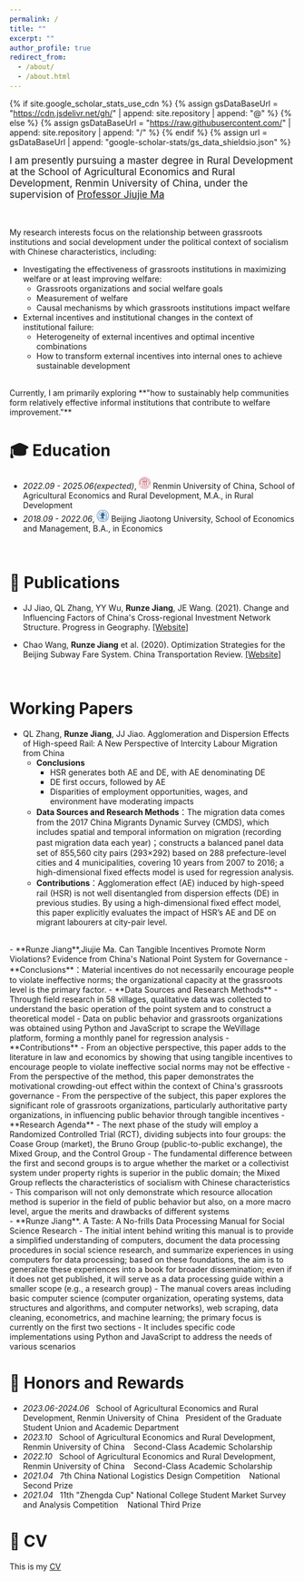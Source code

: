 ```yaml
---
permalink: /
title: ""
excerpt: ""
author_profile: true
redirect_from: 
  - /about/
  - /about.html
---
```


{% if site.google_scholar_stats_use_cdn %}
{% assign gsDataBaseUrl = "https://cdn.jsdelivr.net/gh/" | append: site.repository | append: "@" %}
{% else %}
{% assign gsDataBaseUrl = "https://raw.githubusercontent.com/" | append: site.repository | append: "/" %}
{% endif %}
{% assign url = gsDataBaseUrl | append: "google-scholar-stats/gs_data_shieldsio.json" %}

<span class='anchor' id='about-me'></span>

<span style="font-size:17px;">I am presently pursuing a master degree in Rural Development at the School of Agricultural Economics and Rural Development, Renmin University of China, under the supervision of [Professor Jiujie Ma](http://www.sard.ruc.edu.cn/szll/zzjs/qzjs/299c34878e4d4d5d8b5878fdd743df0d.htm)</span>   
<br>
<br>
 <!-- 我已经发表 20+ 篇学术论文<a href='https://scholar.google.com/citations?user=WMkMTb4AAAAJ'><img src="https://img.shields.io/endpoint?url={{ url | url_encode }}&logo=Google%20Scholar&labelColor=f6f6f6&color=9cf&style=flat&label=引用"></a>。 -->

My research interests focus on the relationship between grassroots institutions and social development under the political context of socialism with Chinese characteristics, including:

- Investigating the effectiveness of grassroots institutions in maximizing welfare or at least improving welfare:
  - Grassroots organizations and social welfare goals
  - Measurement of welfare
  - Causal mechanisms by which grassroots institutions impact welfare
- External incentives and institutional changes in the context of institutional failure:
  - Heterogeneity of external incentives and optimal incentive combinations
  - How to transform external incentives into internal ones to achieve sustainable development
<br>
Currently, I am primarily exploring **"how to sustainably help communities form relatively effective informal institutions that contribute to welfare improvement."**
<br>

<span class='anchor' id='-xlll'></span>

# 🎓 Education
- *2022.09 - 2025.06(expected)*, <a href="https://www.ruc.edu.cn/"><img class="svg" src="/Renmin_University_of_China_logo.svg" width="21pt"></a> Renmin University of China, School of Agricultural Economics and Rural Development, M.A., in Rural Development
- *2018.09 - 2022.06*, <a href="https://www.bjtu.edu.cn/"><img class="svg" src="/BJTU_emblem.svg" width="21pt"></a> Beijing Jiaotong University, School of Economics and Management, B.A., in Economics
<br>

<span class='anchor' id='-lw'></span>

# 📝 Publications

- 	JJ Jiao, QL Zhang, YY Wu, **Runze Jiang**, JE Wang. (2021). Change and Influencing Factors of China's Cross-regional Investment Network Structure. Progress in Geography. [[Website]](https://kns.cnki.net/kcms2/article/abstract?v=f1ZyUc11mdpYllT2xqHJRoxXcKTqVmXr4DtD6ltlH0CYLHwYvyjgm5ybiN0I3myBH_17MYu1KmSN1ftxJqErAFzasLI2IVRl5E5TScazfT91ACYsGHIvu6mYIRAMLyZ1H1MBs-DnPZzWetM5qrWazQ==&uniplatform=NZKPT&language=CHS)

- 	Chao Wang, **Runze Jiang** et al. (2020). Optimization Strategies for the Beijing Subway Fare System. China Transportation Review. [[Website]](https://kns.cnki.net/kcms2/article/abstract?v=f1ZyUc11mdrdk-T8GIsXuASAVU4iqRt6ZFgldxcDvkNnq-P4MpAAvTu-ilkeUUBW9tyJwd7-F03_h2QJeyfI7w57IX-5-dedSRwFEZknT9S4DpWXoLVtM6JNqpCfcCpEg3hhInWU56GEOwAOXae-1A==&uniplatform=NZKPT&language=CHS)

<br>

<span class='anchor' id='-wp'></span>

# Working Papers

- QL Zhang, **Runze Jiang**, JJ Jiao. Agglomeration and Dispersion Effects of High-speed Rail: A New Perspective of Intercity Labour Migration from China
  - **Conclusions**
    - HSR generates both AE and DE, with AE denominating DE
    - DE first occurs, followed by AE
    - Disparities of employment opportunities, wages, and environment have moderating impacts
  - **Data Sources and Research Methods**：The migration data comes from the 2017 China Migrants Dynamic Survey (CMDS), which includes spatial and temporal information on migration (recording past migration data each year)；constructs a balanced panel data set of 855,560 city pairs (293×292) based on 288 prefecture-level cities and 4 municipalities, covering 10 years from 2007 to 2016; a high-dimensional fixed effects model is used for regression analysis.
  - **Contributions**：Agglomeration effect (AE) induced by high-speed rail (HSR) is not well disentangled from dispersion effects (DE) in previous studies. By using a high-dimensional fixed effect model, this paper explicitly evaluates the impact of HSR’s AE and DE on migrant labourers at city-pair level. 

<br>
- **Runze Jiang**,Jiujie Ma. Can Tangible Incentives Promote Norm Violations? Evidence from China's National Point System for Governance 
  - **Conclusions**：Material incentives do not necessarily encourage people to violate ineffective norms; the organizational capacity at the grassroots level is the primary factor. 
  - **Data Sources and Research Methods**
    - Through field research in 58 villages, qualitative data was collected to understand the basic operation of the point system and to construct a theoretical model
    - Data on public behavior and grassroots organizations was obtained using Python and JavaScript to scrape the WeVillage platform, forming a monthly panel for regression analysis
  - **Contributions**
    - From an objective perspective, this paper adds to the literature in law and economics by showing that using tangible incentives to encourage people to violate ineffective social norms may not be effective
    - From the perspective of the method, this paper demonstrates the motivational crowding-out effect within the context of China's grassroots governance
    - From the perspective of the subject, this paper explores the significant role of grassroots organizations, particularly authoritative party organizations, in influencing public behavior through tangible incentives
  - **Research Agenda**
    - The next phase of the study will employ a Randomized Controlled Trial (RCT), dividing subjects into four groups: the Coase Group (market), the Bruno Group (public-to-public exchange), the Mixed Group, and the Control Group
    - The fundamental difference between the first and second groups is to argue whether the market or a collectivist system under property rights is superior in the public domain; the Mixed Group reflects the characteristics of socialism with Chinese characteristics
    - This comparison will not only demonstrate which resource allocation method is superior in the field of public behavior but also, on a more macro level, argue the merits and drawbacks of different systems
   
<br>
- **Runze Jiang**. A Taste: A No-frills Data Processing Manual for Social Science Research
  - The initial intent behind writing this manual is to provide a simplified understanding of computers, document the data processing procedures in social science research, and summarize experiences in using computers for data processing; based on these foundations, the aim is to generalize these experiences into a book for broader dissemination; even if it does not get published, it will serve as a data processing guide within a smaller scope (e.g., a research group)
  - The manual covers areas including basic computer science (computer organization, operating systems, data structures and algorithms, and computer networks), web scraping, data cleaning, econometrics, and machine learning; the primary focus is currently on the first two sections
  - It includes specific code implementations using Python and JavaScript to address the needs of various scenarios

<span class='anchor' id='-har'></span>

# 🏅 Honors and Rewards
- *2023.06-2024.06*  &nbsp;&nbsp;School of Agricultural Economics and Rural Development, Renmin University of China &nbsp;&nbsp;President of the Graduate Student Union and Academic Department
- *2023.10*    &nbsp;&nbsp;School of Agricultural Economics and Rural Development, Renmin University of China &nbsp;&nbsp; Second-Class Academic Scholarship
- *2022.10*    &nbsp;&nbsp;School of Agricultural Economics and Rural Development, Renmin University of China &nbsp;&nbsp; Second-Class Academic Scholarship
- *2021.04*    &nbsp;&nbsp;7th China National Logistics Design Competition &nbsp;&nbsp; National Second Prize
- *2021.04*    &nbsp;&nbsp;11th "Zhengda Cup" National College Student Market Survey and Analysis Competition   &nbsp;&nbsp; National Third Prize

<span class='anchor' id='-cvcv'></span>

# 📄 CV

This is my [CV](/runze_jiang_cv.pdf)


